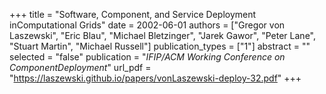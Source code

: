+++
title = "Software, Component, and Service Deployment inComputational Grids"
date = 2002-06-01
authors = ["Gregor von Laszewski", "Eric Blau", "Michael Bletzinger", "Jarek Gawor", "Peter Lane", "Stuart Martin", "Michael Russell"]
publication_types = ["1"]
abstract = ""
selected = "false"
publication = "*IFIP/ACM Working Conference on ComponentDeployment*"
url_pdf = "https://laszewski.github.io/papers/vonLaszewski-deploy-32.pdf"
+++

